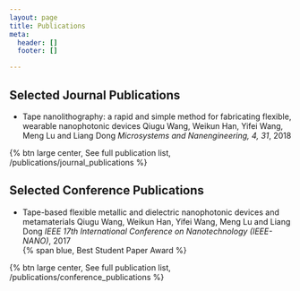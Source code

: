 ```yaml
---
layout: page
title: Publications
meta:
  header: []
  footer: []

---
```


## Selected Journal Publications

* Tape nanolithography: a rapid and simple method for fabricating flexible, wearable nanophotonic devices
  Qiugu Wang, Weikun Han, Yifei Wang, Meng Lu and Liang Dong
  *Microsystems and Nanengineering, 4, 31*, 2018

{% btn large center, See full publication list, /publications/journal_publications %}

## Selected Conference Publications

* Tape-based flexible metallic and dielectric nanophotonic devices and metamaterials
  Qiugu Wang, Weikun Han, Yifei Wang, Meng Lu and Liang Dong
  *IEEE 17th International Conference on Nanotechnology (IEEE-NANO)*, 2017 <br>
  {% span blue, Best Student Paper Award %}

{% btn large center, See full publication list, /publications/conference_publications %}